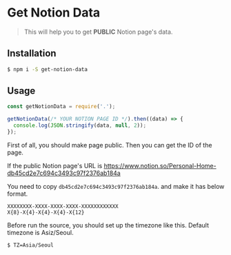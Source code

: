 # Get Notion Data
> This will help you to get **PUBLIC** Notion page's data.

## Installation
```sh
$ npm i -S get-notion-data
```

## Usage
```js
const getNotionData = require('.');

getNotionData(/* YOUR NOTION PAGE ID */).then((data) => {
  console.log(JSON.stringify(data, null, 2));
});
```

First of all, you should make page public. Then you can get the ID of the page.

If the public Notion page's URL is https://www.notion.so/Personal-Home-db45cd2e7c694c3493c97f2376ab184a

You need to copy `db45cd2e7c694c3493c97f2376ab184a`. and make it has below format.
```
XXXXXXXX-XXXX-XXXX-XXXX-XXXXXXXXXXXX
X{8}-X{4}-X{4}-X{4}-X{12}
```

Before run the source, you should set up the timezone like this. Default timezone is Asiz/Seoul.
```sh
$ TZ=Asia/Seoul
```
